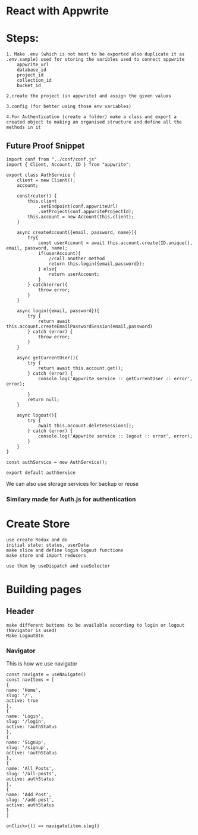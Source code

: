 # React with Appwrite

# Steps: 
    1. Make .env (which is not ment to be exported also duplicate it as .env.sample) used for storing the varibles used to connect appwrite
        appwrite_url
        database_id
        project_id
        collection_id
        bucket_id

    2.create the project (in appwrite) and assign the given values

    3.config (for better using those env variables)

    4.For Authentication (create a folder) make a class and export a created object to making an organised structure and define all the methods in it

## Future Proof Snippet

    import conf from "../conf/conf.js"
    import { Client, Account, ID } from "appwrite";

    export class AuthService {
        client = new Client();
        account;

        constrcutor() {
            this.client
                .setEndpoint(conf.appwriteUrl)
                .setProject(conf.appwriteProjectId);
            this.account = new Account(this.client);
        }

        async createAccount({email, password, name}){
            try{
                const userAccount = await this.account.create(ID.unique(), email, password, name);
                if(userAccount){
                    //call another method
                    return this.login({email,password});
                } else{
                    return userAccount;
                }
            } catch(error){
                throw error;
            }
        }

        async login({email, password}){
            try {
                return await this.account.createEmailPasswordSession(email,password)
            } catch (error) {
                throw error;
            }
        }

        async getCurrentUser(){
            try {
                return await this.account.get();
            } catch (error) {
                console.log('Appwrite service :: getCurrentUser :: error', error);
                
            }
            return null;
        }

        async logout(){
            try {
                await this.account.deleteSessions();
            } catch (error) {
                console.log('Appwrite service :: logout :: error', error);
            }
        }
    }

    const authService = new AuthService();

    export default authService


We can also use storage services for backup or reuse

### Similary made for Auth.js for authentication

# Create Store
    use create Redux and do 
    initial state: status, userData
    make slice and define login logout functions
    make store and import reducers
    
    use them by useDispatch and useSelector


# Building pages

## Header
    make different buttons to be available according to login or logout (Navigator is used)
    Make LogoutBtn
    
### Navigator
This is how we use navigator

    const navigate = useNavigate()
    const navItems = [
    {
    name: 'Home',
    slug: '/',
    active: true
    },
    {
    name: 'Login',
    slug: '/login',
    active: !authStatus
    },
    {
    name: 'SignUp',
    slug: '/signup',
    active: !authStatus
    },
    {
    name: 'All Posts',
    slug: '/all-posts',
    active: authStatus
    },
    {
    name: 'Add Post',
    slug: '/add-post',
    active: authStatus
    }
    ]

    onClick={() => navigate(item.slug)}